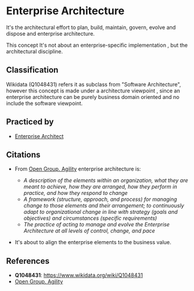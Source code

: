 # Enterprise Architecture

It's the architectural effort to plan, build, maintain, govern, evolve and dispose and enterprise architecture.

This concept It's not about an enterprise-specific implementation , but the architectural discipline.

## Classification

Wikidata (Q1048431) refers it as subclass from "Software Architecture", however this concept is made under a architecture viewpoint , since an enterprise architecture can be purely business domain oriented and no include the software viewpoint.

## Practiced by

- [Enterprise Architect](../../../Roles/Architecture/Enterprise%20Architecture/Enterprise%20Architect.md)

## Citations

- From [Open Group. Agility](../../../Externals/Architecture/Enterprise%20Architecture/Frameworks/TOGAF/References/Open%20Group.%20Agility.md) enterprise architecture is:
 	- *A description of the elements within an organization, what they are meant to achieve, how they are arranged, how they perform in practice, and how they respond to change*
 	- *A framework (structure, approach, and process) for managing change to those elements and their arrangement; to continuously adapt to organizational change in line with strategy (goals and objectives) and circumstances (specific requirements)*
 	- *The practice of acting to manage and evolve the Enterprise Architecture at all levels of control, change, and pace*

- It's about to align the enterprise elements to the business value.

## References

- **Q1048431**: <https://www.wikidata.org/wiki/Q1048431>
- [Open Group. Agility](../../../Externals/Architecture/Enterprise%20Architecture/Frameworks/TOGAF/References/Open%20Group.%20Agility.md)
